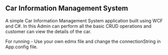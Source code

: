 ## Car Information Management System

A  simple Car Information Management System application built using WCF and C#. 
In this Admin can perform all the basic CRUD operations and customer can view the details of the car.

For running - Use your own edmx file and change the connectionString in App.config file.
